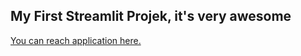 ## My First Streamlit Projek, it's very awesome

[You can reach application here.](https://rv2u4ddwnjtnvspdfbklro.streamlit.app/)
